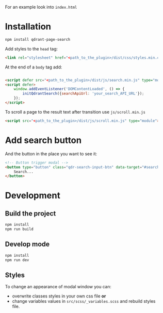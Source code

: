 For an example look into `index.html`

# Installation

```bash
npm install qdrant-page-search
```

Add styles to the `head` tag:

```html
<link rel="stylesheet" href="<path_to_the_plugin>/dist/css/styles.min.css">
```

At the end of a `body` tag add:

```html

<script defer src="<path_to_the_plugin>/dist/js/search.min.js" type="module"></script>
<script defer>
    window.addEventListener('DOMContentLoaded', () => {
        initQdrantSearch({searchApiUrl: 'your_search_API_URL'});
    });
</script>
```

To scroll a page to the result text after transition use `js/scroll.min.js`

```html
<script src="<path_to_the_plugin>/dist/js/scroll.min.js" type="module"></script>
```

# Add search button

And the button in the place you want to see it:

```html
<!-- Button trigger modal -->
<button type="button" class="qdr-search-input-btn" data-target="#searchModal">
    Search...
</button>
```
 
# Development

## Build the project

```bash
npm install
npm run build
```

## Develop mode

```bash
npm install
npm run dev
```

## Styles

To change an appearance of modal window you can:
- overwrite classes styles in your own css file **or**
- change variables values in `src/scss/_variables.scss` and rebuild styles file.
